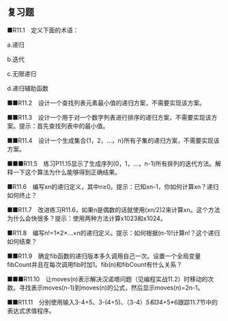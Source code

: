    

## 复习题

■R11.1　定义下面的术语：

a.递归

b.迭代

c.无限递归

d.递归辅助函数

■■R11.2　设计一个查找列表元素最小值的递归方案，不需要实现该方案。

■■R11.3　设计一个用于对一个数字列表进行排序的递归方案，不需要实现该方案。提示：首先查找列表中的最小值。

■■R11.4　设计一个生成集合{1，2，…，n}所有子集的递归方案，不需要实现该方案。

■■■R11.5　练习P11.15显示了生成序列(0，1，…，n-1)所有排列的迭代方法。解释一下这个算法为什么能够得到正确结果。

■R11.6　编写xn的递归定义，其中n≥0。提示：已知xn-1，你如何计算xn？递归如何终止？

■■R11.7　改进练习R11.6，如果n是偶数的话就使用(xn/2)2来计算xn。这个方法为什么会快很多？提示：使用两种方法计算x1023和x1024。

■R11.8　编写n!=1×2×…×n的递归定义。提示：如何根据(n-1)!计算n!？这个递归如何结束？

■■R11.9　确定fib函数的递归版本多久调用自己一次。设置一个全局变量fibCount并且在每次调用fib时加1。fib(n)和fibCount有什么关系？

■■■R11.10　让moves(n)表示解决汉诺塔问题（见编程实战11.2）时移动的次数。寻找表示moves(n-1)到moves(n)的公式，然后显示moves(n)=2n-1。

■■R11.11　分别使用输入3-4+5、3-(4+5)、（3-4）*5和3*4+5*6跟踪11.7节中的表达式求值程序。